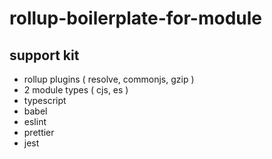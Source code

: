 # rollup-boilerplate-for-module

## support kit
- rollup plugins ( resolve, commonjs, gzip )
- 2 module types ( cjs, es ) 
- typescript
- babel
- eslint
- prettier
- jest


